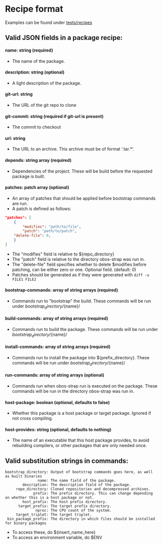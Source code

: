 # Recipe format
Examples can be found under [tests/recipes](tests/recipes)
## Valid JSON fields in a package recipe:
#### name: string (required)
- The name of the package.<br/>
#### description: string (optional)
- A light description of the package.<br/>
#### git-url: string
- The URL of the git repo to clone<br/>
#### git-commit: string (required if git-url is present)
- The commit to checkout<br/>
#### url: string
- The URL to an archive. This archive must be of format '.tar.*'.<br/>
#### depends: string array (required)
- Dependencies of the project. These will be build before the requested package is built.<br/>
#### patches: patch array (optional)
- An array of patches that should be applied before bootstrap commands are run.<br/>
- A patch is defined as follows:
```json
"patches": [
    {
        "modifies": "path/to/file",
        "patch": "path/to/patch",
	"delete-file": 0,
    }
]
```
- The "modifies" field is relative to ${repo_directory}
- The "patch" field is relative to the directory obos-strap was run in.
- The "delete-file" field specifies whether to delete $modifies before patching, can be either zero or one. Optional field. (default: 0)
- Patches should be generated as if they were generated with `diff -u FILE1 FILE2`
#### bootstrap-commands: array of string arrays (required)
- Commands run to "bootstrap" the build. These commands will be run under ${bootstrap_directory}/${name}/<br/>
#### build-commands: array of string arrays (required)
- Commands run to build the package. These commands will be run under ${bootstrap_directory}/${name}/<br/>
#### install-commands: array of string arrays (required)
- Commands run to install the package into ${prefix_directory}. These commands will be run under ${bootstrap_directory}/${name}/<br/>
#### run-commands: array of string arrays (optional)
- Commands run when obos-strap run is executed on the package. These commands will be run in the directory obos-strap was run in.<br/>
#### host-package: boolean (optional, defaults to false)
- Whether this package is a host package or target package. Ignored if not cross compiling.
#### host-provides: string (optional, defaults to nothing)
- The name of an executable that this host package provides, to avoid rebuilding compilers, or other packages that are only needed once.
## Valid substitution strings in commands:
```
bootstrap_directory: Output of bootstrap commands goes here, as well as built binaries
               name: The name field of the package.
        description: The description field of the package.
     repo_directory: Cloned repositories and decompressed archives.
             prefix: The prefix directory. This can change depending on whether this is a host package or not.
        host_prefix: The host prefix directory.
      target_prefix: The target prefix directory.
              nproc: The CPU count of the system.
     target_triplet: The target triplet.
 bin_package_prefix: The directory in which files should be installed for binary packages
```
- To access these, do ${insert_name_here}
- To access an environment variable, do $ENV
